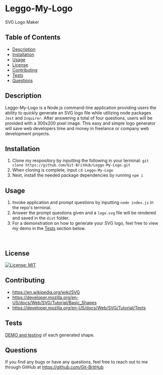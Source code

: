 # Leggo-My-Logo
SVG Logo Maker

## Table of Contents
* [Description](#description)
* [Installation](#installation)
* [Usage](#usage)
* [License](#license)
* [Contributing](#contributing)
* [Tests](#tests)
* [Questions](#questions)


## Description
Leggo-My-Logo is a Node.js command-line application providing users the ability to quickly generate an SVG logo file while utilizing node packages `Jest` and `Inquirer`. After answering a total of four questions, users will be provided with a 300x200 pixel image. This easy and simple logo generator will save web developers time and money in freelance or company web development projects. 

## Installation
1. Clone my respository by inputting the following in your terminal: `git clone https://github.com/Git-BritHub/Leggo-My-Logo.git`
2. When cloning is complete, input `cd Leggo-My-Logo`
3. Next, install the needed package dependencies by running `npm i`

## Usage
1. Invoke application and prompt questions by inputting `node index.js` in the repo's terminal.
2. Answer the prompt questions given and a `logo.svg` file will be rendered and saved in the `dist` folder.
4. For a demonstration on how to generate your SVG logo, feel free to view my demo in the [Tests](#tests) section below.
<br />


## License
[![License: MIT](https://img.shields.io/badge/License-MIT-aqua.svg)](https://opensource.org/licenses/MIT)

## Contributing
* https://en.wikipedia.org/wiki/SVG
* https://developer.mozilla.org/en-US/docs/Web/SVG/Tutorial/Basic_Shapes
* https://developer.mozilla.org/en-US/docs/Web/SVG/Tutorial/Texts

## Tests
[DEMO and testing](https://drive.google.com/file/d/1wlkLhcMcWjf0_vQPQmXEC0Y8GPV2R10O/view) of each generated shape.

## Questions
If you find any bugs or have any questions, feel free to reach out to me through GitHub at https://github.com/Git-BritHub 